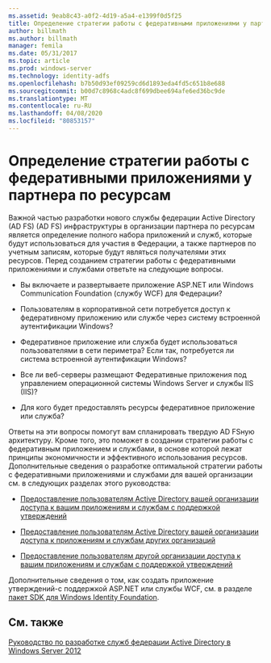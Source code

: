 ```yaml
---
ms.assetid: 9eab8c43-a0f2-4d19-a5a4-e1399f0d5f25
title: Определение стратегии работы с федеративными приложениями у партнера по ресурсам
author: billmath
ms.author: billmath
manager: femila
ms.date: 05/31/2017
ms.topic: article
ms.prod: windows-server
ms.technology: identity-adfs
ms.openlocfilehash: b7b50d93ef09259cd6d1893eda4fd5c651b8e688
ms.sourcegitcommit: b00d7c8968c4adc8f699dbee694afe6ed36bc9de
ms.translationtype: MT
ms.contentlocale: ru-RU
ms.lasthandoff: 04/08/2020
ms.locfileid: "80853157"
---
```

# <a name="determine-your-federated-application-strategy-in-the-resource-partner"></a>Определение стратегии работы с федеративными приложениями у партнера по ресурсам

Важной частью разработки нового службы федерации Active Directory (AD FS) \(AD FS\) инфраструктуры в организации партнера по ресурсам является определение полного набора приложений и служб, которые будут использоваться для участия в Федерации, а также партнеров по учетным записям, которые будут являться получателями этих ресурсов. Перед созданием стратегии работы с федеративными приложениями и службами ответьте на следующие вопросы.  
  
-   Вы включаете и развертываете приложение ASP.NET или Windows Communication Foundation \(службу WCF\) для Федерации?  
  
-   Пользователям в корпоративной сети потребуется доступ к федеративному приложению или службе через систему встроенной аутентификации Windows?  
  
-   Федеративное приложение или служба будет использоваться пользователями в сети периметра? Если так, потребуется ли система встроенной аутентификации Windows?  
  
-   Все ли веб-серверы размещают Федеративные приложения под управлением операционной системы Windows Server и службы IIS \(IIS\)?  
  
-   Для кого будет предоставлять ресурсы федеративное приложение или служба?  
  
Ответы на эти вопросы помогут вам спланировать твердую AD FSную архитектуру. Кроме того, это поможет в создании стратегии работы с федеративным приложением и службами, в основе которой лежат принципы экономичности и эффективного использования ресурсов. Дополнительные сведения о разработке оптимальной стратегии работы с федеративными приложениями и службами для вашей организации см. в следующих разделах этого руководства:  
  
-   [Предоставление пользователям Active Directory вашей организации доступа к вашим приложениям и службам с поддержкой утверждений](Provide-Your-Active-Directory-Users-Access-to-Your-Claims-Aware-Applications-and-Services.md)  
  
-   [Предоставление пользователям Active Directory вашей организации доступа к приложениям и службам других организаций](Provide-Your-Active-Directory-Users-Access-to-the-Applications-and-Services-of-Other-Organizations.md)  
  
-   [Предоставление пользователям другой организации доступа к вашим приложениям и службам с поддержкой утверждений](Provide-Users-in-Another-Organization-Access-to-Your-Claims-Aware-Applications-and-Services.md)  
  
Дополнительные сведения о том, как создать приложение утверждений\-с поддержкой ASP.NET или службы WCF, см. в разделе [пакет SDK для Windows Identity Foundation](https://go.microsoft.com/fwlink/?LinkId=122266).  
  
## <a name="see-also"></a>См. также
[Руководство по разработке служб федерации Active Directory в Windows Server 2012](AD-FS-Design-Guide-in-Windows-Server-2012.md)

